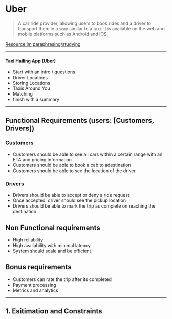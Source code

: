 # Uber

> A car ride provider, allowing users to book rides and a driver to transport them in a way similar to a taxi. It is available on the web and mobile platforms such as Android and iOS.

[Resource im paraphrasing/studying](https://dev.to/karanpratapsingh/system-design-uber-56b1)

---

#### Taxi Hailing App (Uber)

- Start with an intro / questions
- Driver Locations
- Storing Locations
- Taxis Around You
- Matching
- finish with a summary

---

## Functional Requirements (users: [Customers, Drivers])

### Customers

- Customers should be able to see all cars within a certain range with an ETA and pricing information
- Customers should be able to book a cab to adestination
- Customers should be able to see the location of the driver.

### Drivers

- Drivers should be able to accept or deny a ride request
- Once accepted, driver should see the pickup location
- Drivers should be able to mark the trip as complete on reaching the destination

## Non Functional requirements

- High reliability
- High availability with minimal latency
- System should scale and be efficient

## Bonus requirements

- Customers can rate the trip after its completed
- Payment processing
- Metrics and analytics

---

## 1. Esitimation and Constraints
